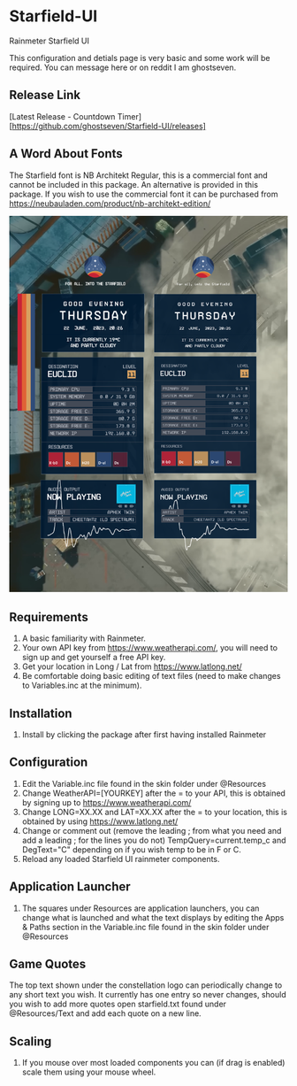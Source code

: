 # Starfield-UI
Rainmeter Starfield UI 

This configuration and detials page is very basic and some work will be required.  You can message here or on reddit I am ghostseven.

## Release Link
[Latest Release - Countdown Timer][https://github.com/ghostseven/Starfield-UI/releases]

## A Word About Fonts

The Starfield font is NB Architekt Regular, this is a commercial font and cannot be included in this package. An alternative is provided in this package. If you wish to use the commercial font it can be purchased from https://neubauladen.com/product/nb-architekt-edition/

![A comparison of the substituted font](https://github.com/ghostseven/Starfield-UI/blob/master/Font-Comparison.png)



## Requirements

1. A basic familiarity with Rainmeter.
2. Your own API key from https://www.weatherapi.com/, you will need to sign up and get yourself a free API key.
3. Get your location in Long / Lat from https://www.latlong.net/
4. Be comfortable doing basic editing of text files (need to make changes to Variables.inc at the minimum).

## Installation

1. Install by clicking the package after first having installed Rainmeter

## Configuration 

1. Edit the Variable.inc file found in the skin folder under @Resources
2. Change WeatherAPI=[YOURKEY] after the = to your API, this is obtained by signing up to https://www.weatherapi.com/
3. Change LONG=XX.XX and LAT=XX.XX after the = to your location, this is obtained by using https://www.latlong.net/
4. Change or comment out (remove the leading ; from what you need and add a leading ; for the lines you do not) TempQuery=current.temp_c and DegText="C" depending on if you wish temp to be in F or C.
5. Reload any loaded Starfield UI rainmeter components.

## Application Launcher

1. The squares under Resources are application launchers, you can change what is launched and what the text displays by editing the Apps & Paths section in the Variable.inc file found in the skin folder under @Resources

## Game Quotes

The top text shown under the constellation logo can periodically change to any short text you wish.  It currently has one entry so never changes, should you wish to add more quotes open starfield.txt found under @Resources/Text and add each quote on a new line.

## Scaling 

1. If you mouse over most loaded components you can (if drag is enabled) scale them using your mouse wheel.

